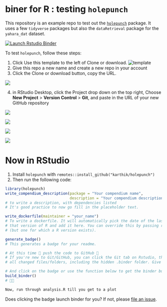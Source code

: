 # biner for R : testing `holepunch`

This repository is an example repo to test out the [`holepunch`](https://github.com/karthik/holepunch) package. It uses a few `tidyverse` packages but also the `dataRetrieval` package for the `yahara_dat` dataset.

<!-- badges: start -->
  [![Launch Rstudio Binder](http://mybinder.org/badge_logo.svg)](https://mybinder.org/v2/gh/karthik/binder-test/master?urlpath=rstudio)
  <!-- badges: end -->
  
  

To test `holepunch`, follow these steps:

1. Click Use this template to the left of Clone or download.
![template](https://i.imgur.com/TcLpIvM.png)
2. Give this repo a new name and create a new repo in your account
3. Click the Clone or download button, copy the URL.

![](https://i.imgur.com/0KEJZ9s.png)

4. in RStudio Desktop, click the Project drop down on the top right, Choose **New Project** > **Version Control** > **Git**, and paste in the URL of your new GitHub repository

![](https://i.imgur.com/oJOV1ng.png)  

![](https://i.imgur.com/n3RZrMc.png)  

![](https://i.imgur.com/CJcAKR1.png)  

![](https://i.imgur.com/ieEmPRU.png)  


# Now in RStudio

1. Install `holepunch` with `remotes::install_github("karthik/holepunch")`
2. Then run the following code:

```r
library(holepunch)
write_compendium_description(package = "Your compendium name", 
                             description = "Your compendium description")
# to write a description, with dependencies listed 
# It's good practice to now go fill in the placeholder text.

write_dockerfile(maintainer = "your_name") 
# To write a dockerfile. It will automatically pick the date of the last modified file, match it to 
# that version of R and add it here. You can override this by passing r_date to some arbitrary date
# (but one for which a R version exists).

generate_badge()
# This generates a badge for your readme.

# At this time 🙌 push the code to GitHub 🙌
# If you're new to Git/GitHub, you can click the Git tab on Rstudio, then click commit to see
# all changed files/folders, including the hidden .binder folder. Give this a commmit message and push

# And click on the badge or use the function below to get the binder built ahead of time.
build_binder()
# 🤞🚀

Now, run through analysis.R till you get to a plot
```

Does clicking the badge launch binder for you? If not, please [file an issue](https://github.com/karthik/binder-test/issues/new).
